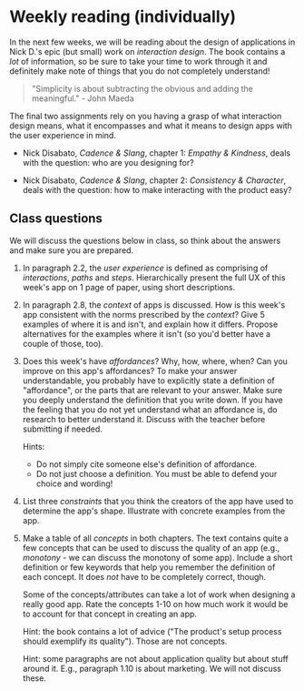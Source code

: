 # Weekly reading (individually)

In the next few weeks, we will be reading about the design of applications in Nick D.'s epic (but small) work on *interaction design*. The book contains a *lot* of information, so be sure to take your time to work through it and definitely make note of things that you do not completely understand!

> "Simplicity is about subtracting the obvious and adding the meaningful." - John Maeda

The final two assignments rely on you having a grasp of what interaction design means, what it encompasses and what it means to design apps with the user experience in mind.

* Nick Disabato, *Cadence & Slang*, chapter 1: *Empathy & Kindness*, deals with the question: who are you designing for?

* Nick Disabato, *Cadence & Slang*, chapter 2: *Consistency & Character*, deals with the question: how to make interacting with the product easy?

## Class questions

We will discuss the questions below in class, so think about the answers and make sure you are prepared.

1. In paragraph 2.2, the *user experience* is defined as comprising of *interactions*, *paths* and *steps*. Hierarchically present the full UX of this week's app  on 1 page of paper, using short descriptions.

2. In paragraph 2.8, the *context* of apps is discussed. How is this week's app consistent with the norms prescribed by the *context*? Give 5 examples of where it is and isn't, and explain how it differs. Propose alternatives for the examples where it isn't (so you'd better have a couple of those, too).

3. Does this week's have *affordances*? Why, how, where, when? Can you improve on this app's affordances? To make your answer understandable, you probably have to explicitly state a definition of "affordance", or the parts that are relevant to your answer. Make sure you deeply understand the definition that you write down. If you have the feeling that you do not yet understand what an affordance is, do research to better understand it. Discuss with the teacher before submitting if needed.

   Hints:

   - Do not simply cite someone else's definition of affordance.
   - Do not just choose a definition. You must be able to defend your choice and wording!

4. List three *constraints* that you think the creators of the app have used to determine the app's shape. Illustrate with concrete examples from the app.

5. Make a table of all *concepts* in both chapters. The text contains quite a few concepts that can be used to discuss the quality of an app (e.g., *monotony* - we can discuss the monotony of some app). Include a short definition or few keywords that help you remember the definition of each concept. It does *not* have to be completely correct, though.

   Some of the concepts/attributes can take a lot of work when designing a really good app. Rate the concepts 1-10 on how much work it would be to account for that concept in creating an app.

   Hint: the book contains a lot of advice ("The product's setup process should exemplify its quality"). Those are not concepts.

   Hint: some paragraphs are not about application quality but about stuff around it. E.g., paragraph 1.10 is about marketing. We will not discuss these.
